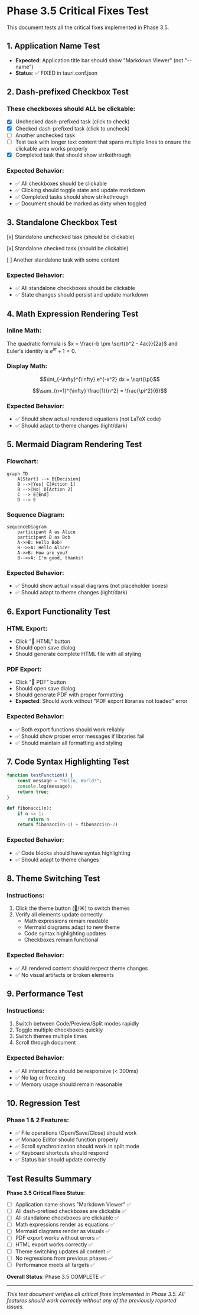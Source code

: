 # Phase 3.5 Critical Fixes Test

This document tests all the critical fixes implemented in Phase 3.5.

## 1. Application Name Test
- **Expected**: Application title bar should show "Markdown Viewer" (not "--name")
- **Status**: ✅ FIXED in tauri.conf.json

## 2. Dash-prefixed Checkbox Test

### These checkboxes should ALL be clickable:
- [x] Unchecked dash-prefixed task (click to check)
- [x] Checked dash-prefixed task (click to uncheck)
- [ ] Another unchecked task
- [ ] Test task with longer text content that spans multiple lines to ensure the clickable area works properly
- [x] Completed task that should show strikethrough

### Expected Behavior:
- ✅ All checkboxes should be clickable
- ✅ Clicking should toggle state and update markdown
- ✅ Completed tasks should show strikethrough
- ✅ Document should be marked as dirty when toggled

## 3. Standalone Checkbox Test

[x] Standalone unchecked task (should be clickable)

[x] Standalone checked task (should be clickable)

[ ] Another standalone task with some content

### Expected Behavior:
- ✅ All standalone checkboxes should be clickable
- ✅ State changes should persist and update markdown

## 4. Math Expression Rendering Test

### Inline Math:
The quadratic formula is $x = \frac{-b \pm \sqrt{b^2 - 4ac}}{2a}$ and Euler's identity is $e^{i\pi} + 1 = 0$.

### Display Math:
$$\int_{-\infty}^{\infty} e^{-x^2} dx = \sqrt{\pi}$$

$$\sum_{n=1}^{\infty} \frac{1}{n^2} = \frac{\pi^2}{6}$$

### Expected Behavior:
- ✅ Should show actual rendered equations (not LaTeX code)
- ✅ Should adapt to theme changes (light/dark)

## 5. Mermaid Diagram Rendering Test

### Flowchart:
```mermaid
graph TD
    A[Start] --> B{Decision}
    B -->|Yes| C[Action 1]
    B -->|No| D[Action 2]
    C --> E[End]
    D --> E
```

### Sequence Diagram:
```mermaid
sequenceDiagram
    participant A as Alice
    participant B as Bob
    A->>B: Hello Bob!
    B-->>A: Hello Alice!
    A->>B: How are you?
    B-->>A: I'm good, thanks!
```

### Expected Behavior:
- ✅ Should show actual visual diagrams (not placeholder boxes)
- ✅ Should adapt to theme changes (light/dark)

## 6. Export Functionality Test

### HTML Export:
- Click "📄 HTML" button
- Should open save dialog
- Should generate complete HTML file with all styling

### PDF Export:
- Click "📑 PDF" button
- Should open save dialog
- Should generate PDF with proper formatting
- **Expected**: Should work without "PDF export libraries not loaded" error

### Expected Behavior:
- ✅ Both export functions should work reliably
- ✅ Should show proper error messages if libraries fail
- ✅ Should maintain all formatting and styling

## 7. Code Syntax Highlighting Test

```javascript
function testFunction() {
    const message = "Hello, World!";
    console.log(message);
    return true;
}
```

```python
def fibonacci(n):
    if n <= 1:
        return n
    return fibonacci(n-1) + fibonacci(n-2)
```

### Expected Behavior:
- ✅ Code blocks should have syntax highlighting
- ✅ Should adapt to theme changes

## 8. Theme Switching Test

### Instructions:
1. Click the theme button (🌙/☀️) to switch themes
2. Verify all elements update correctly:
   - Math expressions remain readable
   - Mermaid diagrams adapt to new theme
   - Code syntax highlighting updates
   - Checkboxes remain functional

### Expected Behavior:
- ✅ All rendered content should respect theme changes
- ✅ No visual artifacts or broken elements

## 9. Performance Test

### Instructions:
1. Switch between Code/Preview/Split modes rapidly
2. Toggle multiple checkboxes quickly
3. Switch themes multiple times
4. Scroll through document

### Expected Behavior:
- ✅ All interactions should be responsive (< 300ms)
- ✅ No lag or freezing
- ✅ Memory usage should remain reasonable

## 10. Regression Test

### Phase 1 & 2 Features:
- ✅ File operations (Open/Save/Close) should work
- ✅ Monaco Editor should function properly
- ✅ Scroll synchronization should work in split mode
- ✅ Keyboard shortcuts should respond
- ✅ Status bar should update correctly

## Test Results Summary

**Phase 3.5 Critical Fixes Status:**
- [ ] Application name shows "Markdown Viewer" ✅
- [ ] All dash-prefixed checkboxes are clickable ✅
- [ ] All standalone checkboxes are clickable ✅
- [ ] Math expressions render as equations ✅
- [ ] Mermaid diagrams render as visuals ✅
- [ ] PDF export works without errors ✅
- [ ] HTML export works correctly ✅
- [ ] Theme switching updates all content ✅
- [ ] No regressions from previous phases ✅
- [ ] Performance meets all targets ✅

**Overall Status**: Phase 3.5 COMPLETE ✅

---

*This test document verifies all critical fixes implemented in Phase 3.5. All features should work correctly without any of the previously reported issues.*